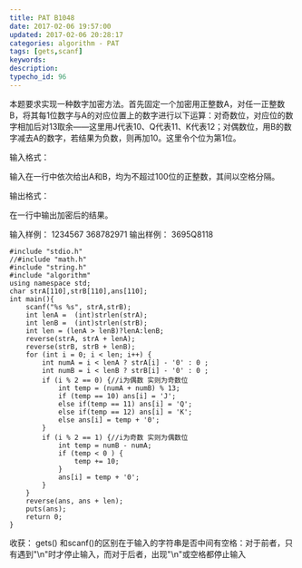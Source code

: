 ```yaml
---
title: PAT B1048
date: 2017-02-06 19:57:00
updated: 2017-02-06 20:28:17
categories: algorithm - PAT
tags: [gets,scanf]
keywords:
description:
typecho_id: 96
---
```

本题要求实现一种数字加密方法。首先固定一个加密用正整数A，对任一正整数B，将其每1位数字与A的对应位置上的数字进行以下运算：对奇数位，对应位的数字相加后对13取余——这里用J代表10、Q代表11、K代表12；对偶数位，用B的数字减去A的数字，若结果为负数，则再加10。这里令个位为第1位。

输入格式：

输入在一行中依次给出A和B，均为不超过100位的正整数，其间以空格分隔。

输出格式：

在一行中输出加密后的结果。

输入样例：
1234567 368782971
输出样例：
3695Q8118

    #include "stdio.h"
    //#include "math.h"
    #include "string.h"
    #include "algorithm"
    using namespace std;
    char strA[110],strB[110],ans[110];
    int main(){
        scanf("%s %s", strA,strB);
        int lenA =  (int)strlen(strA);
        int lenB =  (int)strlen(strB);
        int len = (lenA > lenB)?lenA:lenB;
        reverse(strA, strA + lenA);
        reverse(strB, strB + lenB);
        for (int i = 0; i < len; i++) {
            int numA = i < lenA ? strA[i] - '0' : 0 ;
            int numB = i < lenB ? strB[i] - '0' : 0 ;
            if (i % 2 == 0) {//i为偶数 实则为奇数位
                int temp = (numA + numB) % 13;
                if (temp == 10) ans[i] = 'J';
                else if(temp == 11) ans[i] = 'Q';
                else if(temp == 12) ans[i] = 'K';
                else ans[i] = temp + '0';
            }
            if (i % 2 == 1) {//i为奇数 实则为偶数位
                int temp = numB - numA;
                if (temp < 0 ) {
                    temp += 10;
                }
                ans[i] = temp + '0';
            }
        }
        reverse(ans, ans + len);
        puts(ans);
        return 0;
    }

收获：
gets() 和scanf()的区别在于输入的字符串是否中间有空格：对于前者，只有遇到"\n"时才停止输入，而对于后者，出现"\n"或空格都停止输入
